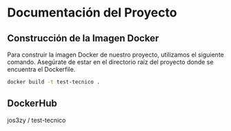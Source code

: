 # Documentación del Proyecto

## Construcción de la Imagen Docker

Para construir la imagen Docker de nuestro proyecto, utilizamos el siguiente comando. Asegúrate de estar en el directorio raíz del proyecto donde se encuentra el Dockerfile.

```bash
docker build -t test-tecnico .
```
## DockerHub 

jos3zy / test-tecnico

```bash

```
